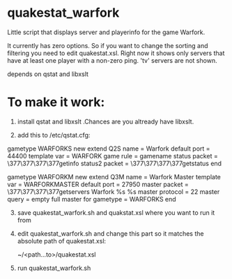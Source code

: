 # quakestat_warfork
Little script that displays server and playerinfo for the game Warfork.

It currently has zero options. So if you want to change the sorting and filtering you need to edit quakestat.xsl. Right now it shows only servers that have at least one player with a non-zero ping. 'tv' servers are not shown. 

depends on qstat and libxslt 

# To make it work:

1) install qstat and libxslt .Chances are you altready have libxslt.

2) add this to /etc/qstat.cfg:

gametype WARFORKS new extend Q2S
    name = Warfork
    default port = 44400
    template var = WARFORK
    game rule = gamename
    status packet = \377\377\377\377getinfo
    status2 packet = \377\377\377\377getstatus
end

gametype WARFORKM new extend Q3M
    name = Warfork Master
    template var = WARFORKMASTER
    default port = 27950
    master packet = \377\377\377\377getservers Warfork %s %s
    master protocol = 22
    master query = empty full
    master for gametype = WARFORKS
end

3) save quakestat_warfork.sh and quakstat.xsl where you want to run it from

4) edit quakestat_warfork.sh and change this part so it matches the absolute path of quakestat.xsl:

    ~/<path...to>/quakestat.xsl 
    
5) run quakestat_warfork.sh 
